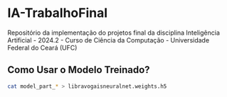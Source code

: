 # IA-TrabalhoFinal
Repositório da implementação do projetos final da disciplina Inteligência Artificial - 2024.2 - Curso de Ciência da Computação - Universidade Federal do Ceará (UFC)

## Como Usar o Modelo Treinado?
   ```bash
   cat model_part_* > libravogaisneuralnet.weights.h5
   ```
